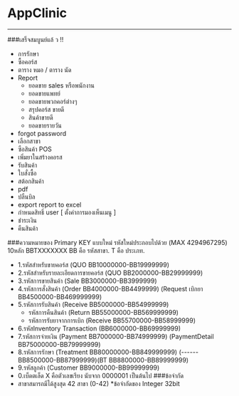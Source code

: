 # AppClinic
----------------------
###เสร็จสมบูนย์แล้ ว !!
- การรักษา
- ซื้อคอร์ส
- ตาราง หมอ / ตาราง นัด
- Report
    - ยอดขาย sales หรือพนักงาน
    - ยอดขายแพทย์
    - ยอดขายพวกคอร์ต่างๆ
    - สรุปคอร์ส ขายดี
    - สินค้าขายดี
    - ยอดขายรายวัน
- forgot password
- เลือกสาขา
- ซือสินค้า POS
- เพิ่มยาในสร้างคอรส
- รับสินค้า
- ใบสั่งซื้อ
- สต้อกสินค้า
- pdf
- ปลิ้นบิล
- export report to excel
- กำหนดสิทธิ์ user [ ตั้งค่าการมองเห็นเมนู ]
- ชำระเงิน
- คืนสินค้า

###ความหมายของ Primary KEY แบบใหม่
รหัสใหม่ประกอบไปด้วย (MAX 4294967295) 10หลัก
BBTXXXXXXX
BB คือ รหัสสาขา.
T คือ ประเภท. 
-   1.รหัสสำหรับขายคอร์ส (QUO BB10000000-BB19999999)
-   2.รหัสสำหรับรายละเอียดการขายคอร์ส (QUO BB2000000-BB29999999)
-   3.รหัสการขายสินค้า (Sale BB3000000-BB3999999)
-   4.รหัสการสั่งสินค้า (Order BB4000000-BB4499999) (Request เบิกยา BB4500000-BB469999999)
-   5.รหัสการรับสินค้า (Receive BB5000000-BB54999999) 
    -   รหัสการคืนสินค้า (Return  BB55000000-BB569999999)
    -   รหัสการรับยาจากการเบิก (Receive  BB55700000-BB58999999)
-   6.รหัสInventory Transaction (BB6000000-BB69999999)
-   7.รหัสการจ่ายเงิน (Payment  BB7000000-BB74999999)  (PaymentDetail  BB75000000-BB79999999)
-   8.รหัสการรักษา (Treatment BB80000000-BB849999999) (------  BB8500000-BB87999999)(BT  BB8800000-BB89999999)
-   9.รหัสลูกค้า (Customer BB9000000-BB99999999)
-   0.เบ็ดตเล็ด
X คือตัวเลขเรียง นับจาก 0000001 เป็นต้นไป
###ข้อจำกัด
-   สาขาสมารถมีได้สูงสุด 42  สาขา (0-42) *ข้อจำกัดของ Integer 32bit
